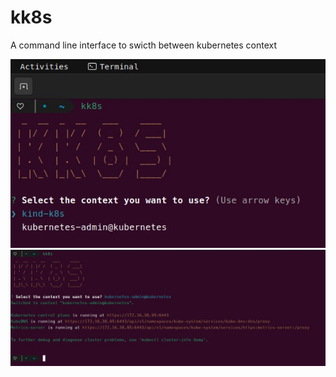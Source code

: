 # kk8s
A command line interface to swicth between kubernetes context

![Choose Cluster](https://github.com/josericardodainese/kk8s/blob/master/screenshot/kk8s-1.jpeg?raw=true)
![Cluster Changed](https://github.com/josericardodainese/kk8s/blob/master/screenshot/kk8s-2.jpeg?raw=true)
